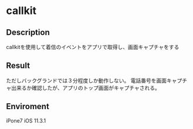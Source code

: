 # callkit

## Description
callkitを使用して着信のイベントをアプリで取得し、画面キャプチャをする

## Result
ただしバックグランドでは３分程度しか動作しない。
電話番号を画面キャプチャ出来るか確認したが、アプリのトップ画面がキャプチャされる。

## Enviroment
iPone7
iOS 11.3.1
